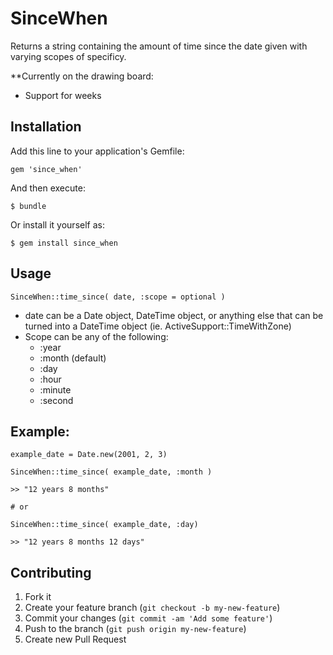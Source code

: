# SinceWhen

Returns a string containing the amount of time since the date given with
varying scopes of specificy.

**Currently on the drawing board:
* Support for weeks

## Installation

Add this line to your application's Gemfile:

    gem 'since_when'

And then execute:

    $ bundle

Or install it yourself as:

    $ gem install since_when


## Usage

    SinceWhen::time_since( date, :scope = optional )

* date can be a Date object, DateTime object, or anything else that can be turned into a DateTime object (ie. ActiveSupport::TimeWithZone)    
* Scope can be any of the following:
    * :year
    * :month (default)
    * :day
    * :hour
    * :minute
    * :second
    
## Example:
    
    example_date = Date.new(2001, 2, 3)
    
    SinceWhen::time_since( example_date, :month )

    >> "12 years 8 months"

    # or

    SinceWhen::time_since( example_date, :day)
    
    >> "12 years 8 months 12 days"
    

## Contributing

1. Fork it
2. Create your feature branch (`git checkout -b my-new-feature`)
3. Commit your changes (`git commit -am 'Add some feature'`)
4. Push to the branch (`git push origin my-new-feature`)
5. Create new Pull Request
